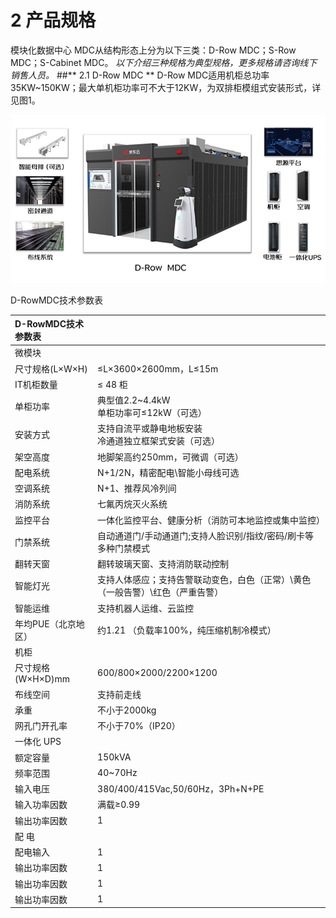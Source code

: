 # **2 产品规格**
模块化数据中心 MDC从结构形态上分为以下三类：D-Row MDC；S-Row MDC；S-Cabinet MDC。
*以下介绍三种规格为典型规格，更多规格请咨询线下销售人员。*
##** 2.1 D-Row MDC **
D-Row MDC适用机柜总功率35KW~150KW；最大单机柜功率可不大于12KW，为双排柜模组式安装形式，详见图1。

![D-Row-MDC.jpg](../../../../image/modular-data-center-mdc/D-Row-MDC.jpg)



 D-RowMDC技术参数表 

| D-RowMDC技术参数表  |                                                             | 
| :---               | :---                                                        | 
| 微模块             |                                                              |
| 尺寸规格(L×W×H)    | ≤L×3600×2600mm，L≤15m                                        |           
| IT机柜数量         | ≤ 48 柜                                                      | 
| 单柜功率           | 典型值2.2~4.4kW <br> 单柜功率可≤12kW（可选）<br> |
| 安装方式           | 支持自流平或静电地板安装 <br> 冷通道独立框架式安装（可选）<br>   |
| 架空高度           | 地脚架高约250mm，可微调（可选）                                |   
| 配电系统           | N+1/2N，精密配电\智能小母线可选                                |   
| 空调系统           | N+1、推荐风冷列间                                             |   
| 消防系统           | 七氟丙烷灭火系统                                              |   
| 监控平台           | 一体化监控平台、健康分析（消防可本地监控或集中监控）            | 
| 门禁系统           | 自动通道门/手动通道门;支持人脸识别/指纹/密码/刷卡等多种门禁模式  | 
| 翻转天窗           | 翻转玻璃天窗、支持消防联动控制                                | 
| 智能灯光           | 支持人体感应；支持告警联动变色，白色（正常）\黄色（一般告警）\红色（严重告警） | 
| 智能运维           | 支持机器人运维、云监控                                                    | 
| 年均PUE（北京地区） | 约1.21 （负载率100%，纯压缩机制冷模式）                                    | 
| 机柜               |     | 
| 尺寸规格(W×H×D)mm  | 600/800×2000/2200×1200                                                  | 
| 布线空间           | 支持前走线                                                               | 
| 承重               | 不小于2000kg                                                            | 
| 网孔门开孔率        | 不小于70%（IP20）                                                       | 
| 一体化 UPS         |   | 
| 额定容量           | 150kVA                                                                  | 
| 频率范围           | 40~70Hz                                                                 | 
| 输入电压           | 380/400/415Vac,50/60Hz，3Ph+N+PE   
| 输入功率因数       |  满载≥0.99                                                               |  
| 输出功率因数       |  1                                                                      |   
| 配 电              |       | 
| 配电输入           | 1                                                                            |           
| 输出功率因数       | 1                                                                       | 
| 输出功率因数       | 1                                                                       | 
| 输出功率因数       | 1                                                                       | 












